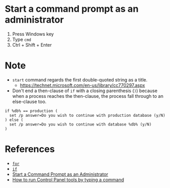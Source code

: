 # Start a command prompt as an administrator
1. Press Windows key
2. Type `cmd`
3. Ctrl + Shift + Enter

# Note
* `start` command regards the first double-quoted string as a title.
  * https://technet.microsoft.com/en-us/library/cc770297.aspx
* Don't end a then-clause of `if` with a closing parenthesis (`)`) because when a process reaches the then-clause, the process fall through to an else-clause too.
```batch
if %db% == production (
  set /p answer=Do you wish to continue with production database (y/N)
) else (
  set /p answer=Do you wish to continue with database %db% (y/N)
)
```

# References
* [`for`](https://technet.microsoft.com/en-us/library/bb490909.aspx)
* [`if`](https://technet.microsoft.com/en-us/library/bb490920.aspx)
* [Start a Command Prompt as an Administrator](https://technet.microsoft.com/en-us/library/cc947813.aspx)
* [How to run Control Panel tools by typing a command](https://support.microsoft.com/en-us/help/192806/how-to-run-control-panel-tools-by-typing-a-command)